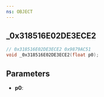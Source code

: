 ```yaml
---
ns: OBJECT
---
```

## _0x318516E02DE3ECE2

```c
// 0x318516E02DE3ECE2 0x9879AC51
void _0x318516E02DE3ECE2(float p0);
```


## Parameters
* **p0**: 


